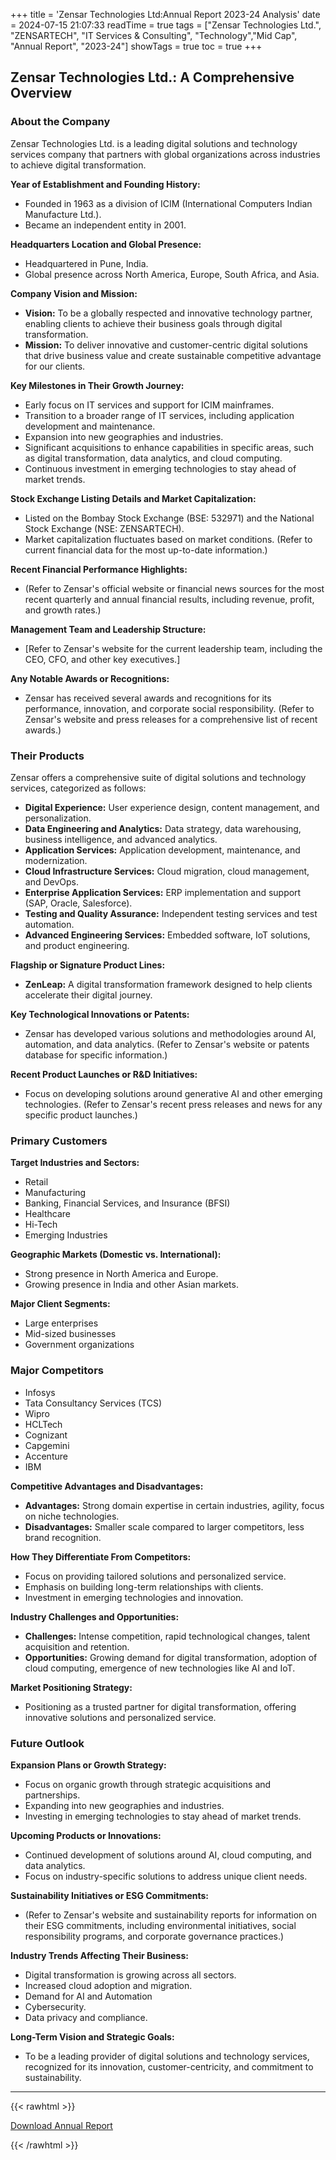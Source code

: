 +++
title = 'Zensar Technologies Ltd:Annual Report 2023-24 Analysis'
date = 2024-07-15 21:07:33
readTime = true
tags = ["Zensar Technologies Ltd.", "ZENSARTECH", "IT Services & Consulting", "Technology","Mid Cap", "Annual Report", "2023-24"]
showTags = true
toc = true
+++

## Zensar Technologies Ltd.: A Comprehensive Overview

### About the Company

Zensar Technologies Ltd. is a leading digital solutions and technology services company that partners with global organizations across industries to achieve digital transformation.

**Year of Establishment and Founding History:**

*   Founded in 1963 as a division of ICIM (International Computers Indian Manufacture Ltd.).
*   Became an independent entity in 2001.

**Headquarters Location and Global Presence:**

*   Headquartered in Pune, India.
*   Global presence across North America, Europe, South Africa, and Asia.

**Company Vision and Mission:**

*   **Vision:** To be a globally respected and innovative technology partner, enabling clients to achieve their business goals through digital transformation.
*   **Mission:** To deliver innovative and customer-centric digital solutions that drive business value and create sustainable competitive advantage for our clients.

**Key Milestones in Their Growth Journey:**

*   Early focus on IT services and support for ICIM mainframes.
*   Transition to a broader range of IT services, including application development and maintenance.
*   Expansion into new geographies and industries.
*   Significant acquisitions to enhance capabilities in specific areas, such as digital transformation, data analytics, and cloud computing.
*   Continuous investment in emerging technologies to stay ahead of market trends.

**Stock Exchange Listing Details and Market Capitalization:**

*   Listed on the Bombay Stock Exchange (BSE: 532971) and the National Stock Exchange (NSE: ZENSARTECH).
*   Market capitalization fluctuates based on market conditions. (Refer to current financial data for the most up-to-date information.)

**Recent Financial Performance Highlights:**

*   (Refer to Zensar's official website or financial news sources for the most recent quarterly and annual financial results, including revenue, profit, and growth rates.)

**Management Team and Leadership Structure:**

*   [Refer to Zensar's website for the current leadership team, including the CEO, CFO, and other key executives.]

**Any Notable Awards or Recognitions:**

*   Zensar has received several awards and recognitions for its performance, innovation, and corporate social responsibility. (Refer to Zensar's website and press releases for a comprehensive list of recent awards.)

### Their Products

Zensar offers a comprehensive suite of digital solutions and technology services, categorized as follows:

*   **Digital Experience:** User experience design, content management, and personalization.
*   **Data Engineering and Analytics:** Data strategy, data warehousing, business intelligence, and advanced analytics.
*   **Application Services:** Application development, maintenance, and modernization.
*   **Cloud Infrastructure Services:** Cloud migration, cloud management, and DevOps.
*   **Enterprise Application Services:** ERP implementation and support (SAP, Oracle, Salesforce).
*   **Testing and Quality Assurance:** Independent testing services and test automation.
*   **Advanced Engineering Services:** Embedded software, IoT solutions, and product engineering.

**Flagship or Signature Product Lines:**

*   **ZenLeap:** A digital transformation framework designed to help clients accelerate their digital journey.

**Key Technological Innovations or Patents:**

*   Zensar has developed various solutions and methodologies around AI, automation, and data analytics. (Refer to Zensar's website or patents database for specific information.)

**Recent Product Launches or R&D Initiatives:**

*   Focus on developing solutions around generative AI and other emerging technologies. (Refer to Zensar's recent press releases and news for any specific product launches.)

### Primary Customers

**Target Industries and Sectors:**

*   Retail
*   Manufacturing
*   Banking, Financial Services, and Insurance (BFSI)
*   Healthcare
*   Hi-Tech
*   Emerging Industries

**Geographic Markets (Domestic vs. International):**

*   Strong presence in North America and Europe.
*   Growing presence in India and other Asian markets.

**Major Client Segments:**

*   Large enterprises
*   Mid-sized businesses
*   Government organizations

### Major Competitors

*   Infosys
*   Tata Consultancy Services (TCS)
*   Wipro
*   HCLTech
*   Cognizant
*   Capgemini
*   Accenture
*   IBM

**Competitive Advantages and Disadvantages:**

*   **Advantages:** Strong domain expertise in certain industries, agility, focus on niche technologies.
*   **Disadvantages:** Smaller scale compared to larger competitors, less brand recognition.

**How They Differentiate From Competitors:**

*   Focus on providing tailored solutions and personalized service.
*   Emphasis on building long-term relationships with clients.
*   Investment in emerging technologies and innovation.

**Industry Challenges and Opportunities:**

*   **Challenges:** Intense competition, rapid technological changes, talent acquisition and retention.
*   **Opportunities:** Growing demand for digital transformation, adoption of cloud computing, emergence of new technologies like AI and IoT.

**Market Positioning Strategy:**

*   Positioning as a trusted partner for digital transformation, offering innovative solutions and personalized service.

### Future Outlook

**Expansion Plans or Growth Strategy:**

*   Focus on organic growth through strategic acquisitions and partnerships.
*   Expanding into new geographies and industries.
*   Investing in emerging technologies to stay ahead of market trends.

**Upcoming Products or Innovations:**

*   Continued development of solutions around AI, cloud computing, and data analytics.
*   Focus on industry-specific solutions to address unique client needs.

**Sustainability Initiatives or ESG Commitments:**

*   (Refer to Zensar's website and sustainability reports for information on their ESG commitments, including environmental initiatives, social responsibility programs, and corporate governance practices.)

**Industry Trends Affecting Their Business:**

*   Digital transformation is growing across all sectors.
*   Increased cloud adoption and migration.
*   Demand for AI and Automation
*   Cybersecurity.
*   Data privacy and compliance.

**Long-Term Vision and Strategic Goals:**

*   To be a leading provider of digital solutions and technology services, recognized for its innovation, customer-centricity, and commitment to sustainability.

---


{{< rawhtml >}}

<div class="button-container">    
    <a href="https://www.bseindia.com/stockinfo/AnnPdfOpen.aspx?Pname=a26ed152-d5bd-4fc2-a9b6-711dc5bfa556.pdf" target="_blank" class="report-button">
      <i class="fas fa-file-pdf"></i> Download Annual Report
    </a>
</div>
    
{{< /rawhtml >}}
